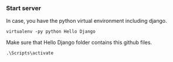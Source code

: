 ### Start server 
In case, you have the python virtual environment including django.
 
`virtualenv -py python Hello Django`

Make sure that Hello Django folder contains this github files.

`.\Scripts\activate`